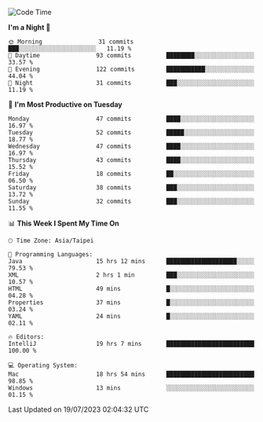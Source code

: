 <!--START_SECTION:waka-->
![Code Time](http://img.shields.io/badge/Code%20Time-242%20hrs%207%20mins-blue)

**I'm a Night 🦉** 

```text
🌞 Morning                31 commits          ███░░░░░░░░░░░░░░░░░░░░░░   11.19 % 
🌆 Daytime                93 commits          ████████░░░░░░░░░░░░░░░░░   33.57 % 
🌃 Evening                122 commits         ███████████░░░░░░░░░░░░░░   44.04 % 
🌙 Night                  31 commits          ███░░░░░░░░░░░░░░░░░░░░░░   11.19 % 
```
📅 **I'm Most Productive on Tuesday** 

```text
Monday                   47 commits          ████░░░░░░░░░░░░░░░░░░░░░   16.97 % 
Tuesday                  52 commits          █████░░░░░░░░░░░░░░░░░░░░   18.77 % 
Wednesday                47 commits          ████░░░░░░░░░░░░░░░░░░░░░   16.97 % 
Thursday                 43 commits          ████░░░░░░░░░░░░░░░░░░░░░   15.52 % 
Friday                   18 commits          ██░░░░░░░░░░░░░░░░░░░░░░░   06.50 % 
Saturday                 38 commits          ███░░░░░░░░░░░░░░░░░░░░░░   13.72 % 
Sunday                   32 commits          ███░░░░░░░░░░░░░░░░░░░░░░   11.55 % 
```


📊 **This Week I Spent My Time On** 

```text
🕑︎ Time Zone: Asia/Taipei

💬 Programming Languages: 
Java                     15 hrs 12 mins      ████████████████████░░░░░   79.53 % 
XML                      2 hrs 1 min         ███░░░░░░░░░░░░░░░░░░░░░░   10.57 % 
HTML                     49 mins             █░░░░░░░░░░░░░░░░░░░░░░░░   04.28 % 
Properties               37 mins             █░░░░░░░░░░░░░░░░░░░░░░░░   03.24 % 
YAML                     24 mins             █░░░░░░░░░░░░░░░░░░░░░░░░   02.11 % 

🔥 Editors: 
IntelliJ                 19 hrs 7 mins       █████████████████████████   100.00 % 

💻 Operating System: 
Mac                      18 hrs 54 mins      █████████████████████████   98.85 % 
Windows                  13 mins             ░░░░░░░░░░░░░░░░░░░░░░░░░   01.15 % 
```


 Last Updated on 19/07/2023 02:04:32 UTC
<!--END_SECTION:waka-->
